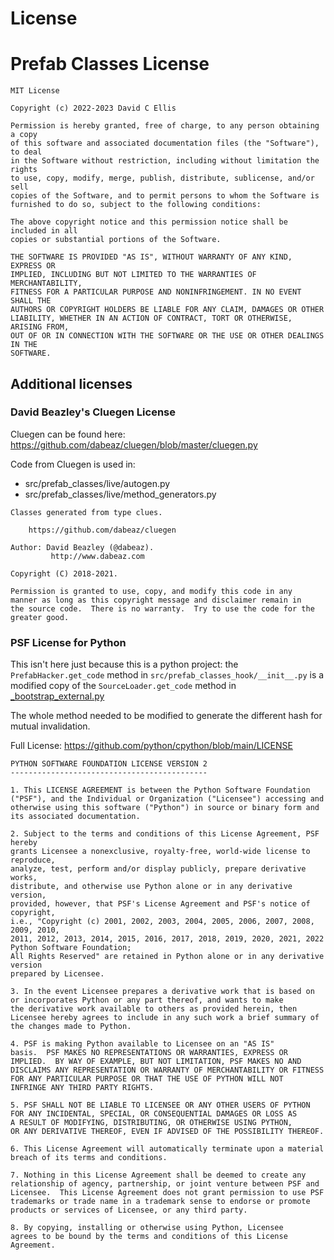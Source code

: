 # License #
# Prefab Classes License #

```
MIT License

Copyright (c) 2022-2023 David C Ellis

Permission is hereby granted, free of charge, to any person obtaining a copy
of this software and associated documentation files (the "Software"), to deal
in the Software without restriction, including without limitation the rights
to use, copy, modify, merge, publish, distribute, sublicense, and/or sell
copies of the Software, and to permit persons to whom the Software is
furnished to do so, subject to the following conditions:

The above copyright notice and this permission notice shall be included in all
copies or substantial portions of the Software.

THE SOFTWARE IS PROVIDED "AS IS", WITHOUT WARRANTY OF ANY KIND, EXPRESS OR
IMPLIED, INCLUDING BUT NOT LIMITED TO THE WARRANTIES OF MERCHANTABILITY,
FITNESS FOR A PARTICULAR PURPOSE AND NONINFRINGEMENT. IN NO EVENT SHALL THE
AUTHORS OR COPYRIGHT HOLDERS BE LIABLE FOR ANY CLAIM, DAMAGES OR OTHER
LIABILITY, WHETHER IN AN ACTION OF CONTRACT, TORT OR OTHERWISE, ARISING FROM,
OUT OF OR IN CONNECTION WITH THE SOFTWARE OR THE USE OR OTHER DEALINGS IN THE
SOFTWARE.
```


## Additional licenses ##


### David Beazley's Cluegen License ###

Cluegen can be found here: https://github.com/dabeaz/cluegen/blob/master/cluegen.py

Code from Cluegen is used in:

* src/prefab_classes/live/autogen.py
* src/prefab_classes/live/method_generators.py

```
Classes generated from type clues.

    https://github.com/dabeaz/cluegen

Author: David Beazley (@dabeaz).
         http://www.dabeaz.com

Copyright (C) 2018-2021.

Permission is granted to use, copy, and modify this code in any
manner as long as this copyright message and disclaimer remain in
the source code.  There is no warranty.  Try to use the code for the
greater good.
```


### PSF License for Python ###

This isn't here just because this is a python project:
the `PrefabHacker.get_code` method in `src/prefab_classes_hook/__init__.py`
is a modified copy of the `SourceLoader.get_code` method in
[_bootstrap_external.py](https://github.com/python/cpython/blob/85dd6cb6df996b1197266d1a50ecc9187a91e481/Lib/importlib/_bootstrap_external.py#L1074)

The whole method needed to be modified to generate the different hash for mutual
invalidation.

Full License: https://github.com/python/cpython/blob/main/LICENSE

```
PYTHON SOFTWARE FOUNDATION LICENSE VERSION 2
--------------------------------------------

1. This LICENSE AGREEMENT is between the Python Software Foundation
("PSF"), and the Individual or Organization ("Licensee") accessing and
otherwise using this software ("Python") in source or binary form and
its associated documentation.

2. Subject to the terms and conditions of this License Agreement, PSF hereby
grants Licensee a nonexclusive, royalty-free, world-wide license to reproduce,
analyze, test, perform and/or display publicly, prepare derivative works,
distribute, and otherwise use Python alone or in any derivative version,
provided, however, that PSF's License Agreement and PSF's notice of copyright,
i.e., "Copyright (c) 2001, 2002, 2003, 2004, 2005, 2006, 2007, 2008, 2009, 2010,
2011, 2012, 2013, 2014, 2015, 2016, 2017, 2018, 2019, 2020, 2021, 2022 Python Software Foundation;
All Rights Reserved" are retained in Python alone or in any derivative version
prepared by Licensee.

3. In the event Licensee prepares a derivative work that is based on
or incorporates Python or any part thereof, and wants to make
the derivative work available to others as provided herein, then
Licensee hereby agrees to include in any such work a brief summary of
the changes made to Python.

4. PSF is making Python available to Licensee on an "AS IS"
basis.  PSF MAKES NO REPRESENTATIONS OR WARRANTIES, EXPRESS OR
IMPLIED.  BY WAY OF EXAMPLE, BUT NOT LIMITATION, PSF MAKES NO AND
DISCLAIMS ANY REPRESENTATION OR WARRANTY OF MERCHANTABILITY OR FITNESS
FOR ANY PARTICULAR PURPOSE OR THAT THE USE OF PYTHON WILL NOT
INFRINGE ANY THIRD PARTY RIGHTS.

5. PSF SHALL NOT BE LIABLE TO LICENSEE OR ANY OTHER USERS OF PYTHON
FOR ANY INCIDENTAL, SPECIAL, OR CONSEQUENTIAL DAMAGES OR LOSS AS
A RESULT OF MODIFYING, DISTRIBUTING, OR OTHERWISE USING PYTHON,
OR ANY DERIVATIVE THEREOF, EVEN IF ADVISED OF THE POSSIBILITY THEREOF.

6. This License Agreement will automatically terminate upon a material
breach of its terms and conditions.

7. Nothing in this License Agreement shall be deemed to create any
relationship of agency, partnership, or joint venture between PSF and
Licensee.  This License Agreement does not grant permission to use PSF
trademarks or trade name in a trademark sense to endorse or promote
products or services of Licensee, or any third party.

8. By copying, installing or otherwise using Python, Licensee
agrees to be bound by the terms and conditions of this License
Agreement.
```